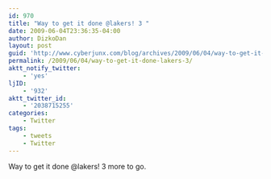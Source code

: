 ```yaml
---
id: 970
title: "Way to get it done @lakers! 3 "
date: 2009-06-04T23:36:35-04:00
author: DizkoDan
layout: post
guid: 'http://www.cyberjunx.com/blog/archives/2009/06/04/way-to-get-it-done-lakers-3/'
permalink: /2009/06/04/way-to-get-it-done-lakers-3/
aktt_notify_twitter:
    - 'yes'
ljID:
    - '932'
aktt_twitter_id:
    - '2038715255'
categories:
    - Twitter
tags:
    - tweets
    - Twitter
---
```


Way to get it done @lakers! 3 more to go.